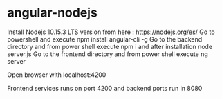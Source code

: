 # angular-nodejs


Install Nodejs 10.15.3 LTS version from here : https://nodejs.org/es/
Go to powershell and execute npm install angular-cli -g
Go to the backend directory and from power shell execute npm i and after installation node server.js
Go to the frontend directory and from power shell execute ng server

Open browser with localhost:4200 

Frontend services runs on port 4200 and backend ports run in 8080
